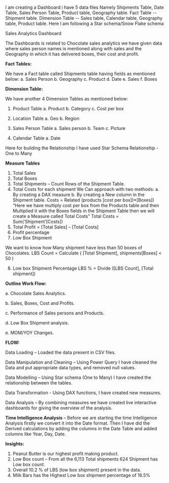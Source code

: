 I am creating a Dashboard i have 5 data files Namely Shipments Table, Date Table, Sales Person Table, Product table, Geography table.
Fact Table -- Shipment table.
Dimension Table -- Sales table, Calendar table, Geography table, Product table.
Here I am following a Star schema/Snow Flake schema

 Sales Analytics Dashboard
 
The Dashboards is related to Chocolate sales analytics we have given data where sales person names is mentioned along with sales and the Geography in which it has delivered boxes, their cost and profit.

**Fact Tables:**

We have a Fact table called Shipments table having fields as mentioned below:
            a. Sales Person
            b. Geography
            c. Product
            d. Date
            e. Sales
            f. Boxes
            
**Dimension Table:**

We have another 4 Dimension Tables as mentioned below:
1.	Product Table
  a.	Product
  b.	Category
  c.	Cost per box

2.	Location Table
  a.	Geo
  b.	Region

3.	Sales Person Table
  a.	Sales person
  b.	Team
  c.	Picture

4.	Calendar Table
  a.	Date

Here for building the Relationship I have used Star Schema
Relationship - One to Many

**Measure Tables**
1.	Total Sales
2.	Total Boxes
3.	Total Shipments – Count Rows of the Shipment Table.
4.	Total Costs for each shipment 
We Can approach with two methods:
a. By creating a DAX measure
b. By creating a New column in the Shipment table.
 Costs = Related (products [cost per box])*[Boxes])
“Here we have multiply cost per box from the Products table and then Multiplied it with the Boxes fields in the Shipment Table then we will create a Measure called Total Costs”
Total Costs = Sum(‘Shipment’[Costs])
5.	Total Profit = [Total Sales] – [Total Costs]
6.	Profit percentage 
7.	Low Box Shipment

We want to know how Many shipment have less than 50 boxes of Chocolates.
LBS Count = Calculate ( [Total Shipment], shipments[Boxes] < 50 )

8.	Low box Shipment Percentage
LBS % = Divide ([LBS Count], [Total shipment])

**Outline Work Flow:**

a.	Chocolate Sales Analytics.

b.	Sales, Boxes, Cost and Profits.

c.	Performance of Sales persons and Products.

d.	Low Box Shipment analysis.

e.	MOM/YOY Changes.

**FLOW:**

Data Loading – Loaded the data present in CSV files.

Data Manipulation and Cleaning – Using Power Query I have cleaned the Data and put appropriate data types, and removed null values.

Data Modelling – Using Star schema (One to Many) I have created the relationship between the tables.

Data Transformation - Using DAX functions, I have created new measures.

Data Analysis – By combining measures we have created live interactive dashboards for giving the overview of the analysis.

**Time Intelligence Analysis** – 
Before we are starting the time Intelligence Analysis firstly we convert it into the Date format.
Then I have did the Derived calculations by adding the columns in the Date Table and added columns like Year, Day, Date.

**Insights:**
1.	Peanut Butter is our highest profit making product.
2.	Low Box count – From all the 6,113 Total shipments 624 Shipment has Low box count.
3.	Overall 10.2 % of LBS (low box shipment) present in the data.
4.	Milk Bars has the Highest Low box shipment percentage of 16.5%
